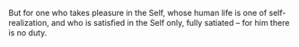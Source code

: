 But for one who takes pleasure in the Self, whose human life is one of self-realization, and who is satisﬁed in the Self only, fully satiated – for him there is no duty.